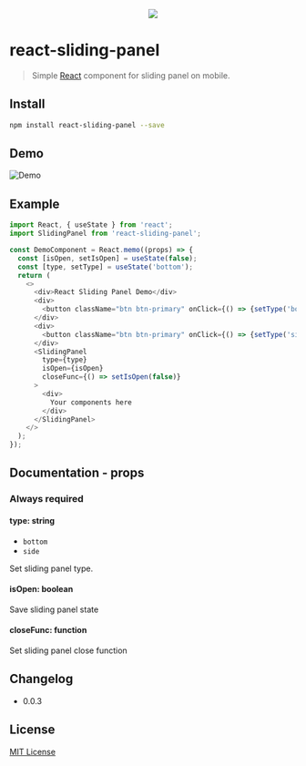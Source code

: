 <p align="center"><img src="https://user-images.githubusercontent.com/1182967/34776160-d0cdee06-f650-11e7-8119-b42c0c324e8f.png"/></p>

# react-sliding-panel

> Simple [React](http://facebook.github.io/react/index.html) component for sliding panel on mobile. 

## Install

```bash
npm install react-sliding-panel --save
```

## Demo
  ![Demo](https://user-images.githubusercontent.com/1182967/54028168-16f24780-41df-11e9-833b-3ea2d1784e0b.gif)

## Example

```javascript
import React, { useState } from 'react';
import SlidingPanel from 'react-sliding-panel';

const DemoComponent = React.memo((props) => {
  const [isOpen, setIsOpen] = useState(false);
  const [type, setType] = useState('bottom');
  return (
    <>
      <div>React Sliding Panel Demo</div>
      <div>
        <button className="btn btn-primary" onClick={() => {setType('bottom'); setIsOpen(true);}}>Bottom</button>
      </div>
      <div>
        <button className="btn btn-primary" onClick={() => {setType('side'); setIsOpen(true);}}>left</button>
      </div>
      <SlidingPanel
        type={type}
        isOpen={isOpen}
        closeFunc={() => setIsOpen(false)}
      >
        <div>
          Your components here
        </div>
      </SlidingPanel>
    </>
  );
});

```

## Documentation - props

### Always required
#### type: string
- `bottom`
- `side`

Set sliding panel type.

#### isOpen: boolean

Save sliding panel state

#### closeFunc: function

Set sliding panel close function



## Changelog
- 0.0.3

## License

[MIT License](LICENSE)
